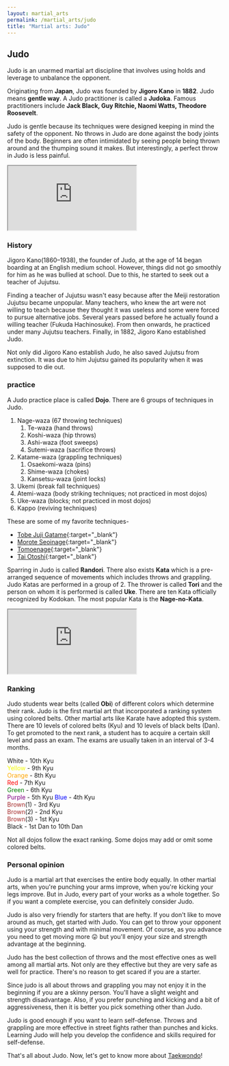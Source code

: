 ```yaml
---
layout: martial_arts
permalink: /martial_arts/judo
title: "Martial arts: Judo"
---
```


## Judo

Judo is an unarmed martial art discipline that involves using holds and leverage to unbalance the opponent. 

Originating from **Japan**, Judo was founded by **Jigoro Kano** in **1882**. Judo means **gentle way**. A Judo practitioner is called a **Judoka**. Famous practitioners include **Jack Black, Guy Ritchie, Naomi Watts, Theodore Roosevelt**.

Judo is gentle because its techniques were designed keeping in mind the safety of the opponent. No throws in Judo are done against the body joints of the body. Beginners are often intimidated by seeing people being thrown around and the thumping sound it makes. But interestingly, a perfect throw in Judo is less painful. 

<div class="embed-responsive embed-responsive-16by9">
	<iframe class="embed-responsive-item" src="https://www.youtube.com/embed/FI8qVPQDL7g"></iframe> 
</div>

### History

Jigoro Kano(1860–1938), the founder of Judo, at the age of 14 began boarding at an English medium school. However, things did not go smoothly for him as he was bullied at school. Due to this, he started to seek out a teacher of Jujutsu.

Finding a teacher of Jujutsu wasn't easy because after the Meiji restoration Jujutsu became unpopular. Many teachers, who knew the art were not willing to teach because they thought it was useless and some were forced to pursue alternative jobs. Several years passed before he actually found a willing teacher (Fukuda Hachinosuke). From then onwards, he practiced under many Jujutsu teachers. Finally, in 1882, Jigoro Kano established Judo.

Not only did Jigoro Kano establish Judo, he also saved Jujutsu from extinction. It was due to him Jujutsu gained its popularity when it was supposed to die out.

### practice

A Judo practice place is called **Dojo**. There are 6 groups of techniques in Judo.
1. Nage-waza (67 throwing techniques)
	1. Te-waza (hand throws)
	2. Koshi-waza (hip throws)
	3. Ashi-waza (foot sweeps)
	4. Sutemi-waza (sacrifice throws)
2. Katame-waza (grappling techniques)
	1. Osaekomi-waza (pins)
	2. Shime-waza (chokes)
	3. Kansetsu-waza (joint locks)
3. Ukemi (break fall techniques)
4. Atemi-waza (body striking techniques; not practiced in most dojos)
5. Uke-waza (blocks; not practiced in most dojos)
6. Kappo (reviving techniques)

These are some of my favorite techniques- 
* [Tobe Juji Gatame](https://www.youtube.com/watch?v=3QlUuXkTnMY){:target="_blank"}  
* [Morote Seoinage](https://www.youtube.com/watch?v=ioVYXB7Z-sw){:target="_blank"}
* [Tomoenage](https://www.youtube.com/watch?v=tOIbQ2cXRHU){:target="_blank"}
* [Tai Otoshi](https://www.youtube.com/watch?v=4IpweRu1KB0){:target="_blank"}

Sparring in Judo is called **Randori**. There also exists **Kata** which is a pre-arranged sequence of movements which includes throws and grappling. Judo Katas are performed in a group of 2. The thrower is called **Tori** and the person on whom it is performed is called **Uke**. There are ten Kata officially recognized by Kodokan. The most popular Kata is the **Nage-no-Kata**.

<div class="embed-responsive embed-responsive-16by9">
	<iframe class="embed-responsive-item" src="https://www.youtube.com/embed/YOcVfmmMBLY"></iframe> 
</div>

### Ranking

Judo students wear belts (called **Obi**) of different colors which determine their rank. Judo is the first martial art that incorporated a ranking system using colored belts. Other martial arts like Karate have adopted this system. There are 10 levels of colored belts (Kyu) and 10 levels of black belts (Dan). To get promoted to the next rank, a student has to acquire a certain skill level and pass an exam. The exams are usually taken in an interval of 3-4 months.

White - 10th Kyu  
<span style="color:#f4fc00">Yellow</span> - 9th Kyu  
<span style="color:orange">Orange</span> - 8th Kyu  
<span style="color:red">Red</span> - 7th Kyu  
<span style="color:green">Green</span> - 6th Kyu  
<span style="color:purple">Purple</span> - 5th Kyu
<span style="color:blue">Blue</span> - 4th Kyu  
<span style="color:brown">Brown</span>(1) - 3rd Kyu  
<span style="color:brown">Brown</span>(2) - 2nd Kyu  
<span style="color:brown">Brown</span>(3) - 1st Kyu  
Black - 1st Dan to 10th Dan

Not all dojos follow the exact ranking. Some dojos may add or omit some colored belts.

### Personal opinion

Judo is a martial art that exercises the entire body equally. In other martial arts, when you're punching your arms improve, when you're kicking your legs improve. But in Judo, every part of your works as a whole together. So if you want a complete exercise, you can definitely consider Judo.

Judo is also very friendly for starters that are hefty. If you don't like to move around as much, get started with Judo. You can get to throw your opponent using your strength and with minimal movement. Of course, as you advance you need to get moving more :stuck_out_tongue: but you'll enjoy your size and strength advantage at the beginning.

Judo has the best collection of throws and the most effective ones as well among all martial arts. Not only are they effective but they are very safe as well for practice. There's no reason to get scared if you are a starter.

Since judo is all about throws and grappling you may not enjoy it in the beginning if you are a skinny person. You'll have a slight weight and strength disadvantage. Also, if you prefer punching and kicking and a bit of aggressiveness, then it is better you pick something other than Judo. 

Judo is good enough if you want to learn self-defense. Throws and grappling are more effective in street fights rather than punches and kicks. Learning Judo will help you develop the confidence and skills required for self-defense.

That's all about Judo. Now, let's get to know more about [Taekwondo](taekwondo)!
